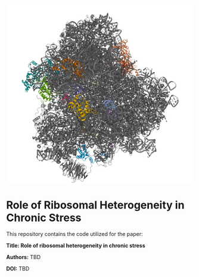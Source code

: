 
![Logo](/Assets/ribosome_3d.png)




# Role of Ribosomal Heterogeneity in Chronic Stress

This repository contains the code utilized for the paper:

**Title: Role of ribosomal heterogeneity in chronic stress**

**Authors:** TBD

**DOI:** TBD
